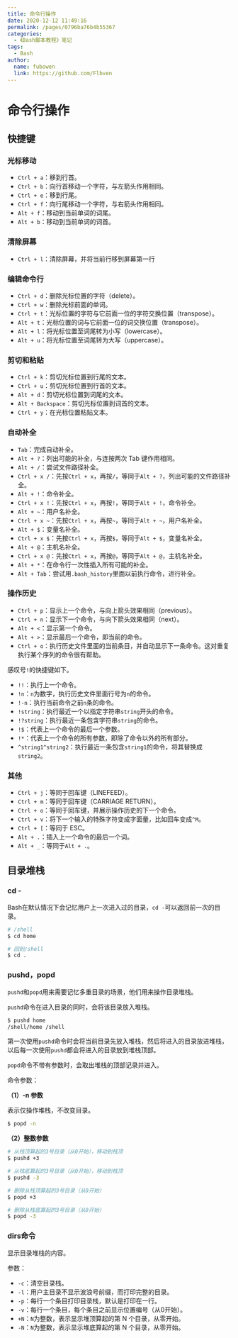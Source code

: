 ```yaml
---
title: 命令行操作
date: 2020-12-12 11:49:16
permalink: /pages/0796ba76b4b55367
categories:
  - 《Bash脚本教程》笔记
tags:
  - Bash
author:
  name: fubowen
  link: https://github.com/Flbven
---
```


# 命令行操作

## 快捷键

### 光标移动

- `Ctrl + a`：移到行首。
- `Ctrl + b`：向行首移动一个字符，与左箭头作用相同。
- `Ctrl + e`：移到行尾。
- `Ctrl + f`：向行尾移动一个字符，与右箭头作用相同。
- `Alt + f`：移动到当前单词的词尾。
- `Alt + b`：移动到当前单词的词首。

### 清除屏幕

- `Ctrl + l`：清除屏幕，并将当前行移到屏幕第一行

### 编辑命令行

- `Ctrl + d`：删除光标位置的字符（delete）。
- `Ctrl + w`：删除光标前面的单词。
- `Ctrl + t`：光标位置的字符与它前面一位的字符交换位置（transpose）。
- `Alt + t`：光标位置的词与它前面一位的词交换位置（transpose）。
- `Alt + l`：将光标位置至词尾转为小写（lowercase）。
- `Alt + u`：将光标位置至词尾转为大写（uppercase）。

### 剪切和粘贴

- `Ctrl + k`：剪切光标位置到行尾的文本。
- `Ctrl + u`：剪切光标位置到行首的文本。
- `Alt + d`：剪切光标位置到词尾的文本。
- `Alt + Backspace`：剪切光标位置到词首的文本。
- `Ctrl + y`：在光标位置粘贴文本。

### 自动补全

- `Tab`：完成自动补全。
- `Alt + ?`：列出可能的补全，与连按两次 Tab 键作用相同。
- `Alt + /`：尝试文件路径补全。
- `Ctrl + x /`：先按`Ctrl + x`，再按`/`，等同于`Alt + ?`，列出可能的文件路径补全。
- `Alt + !`：命令补全。
- `Ctrl + x !`：先按`Ctrl + x`，再按`!`，等同于`Alt + !`，命令补全。
- `Alt + ~`：用户名补全。
- `Ctrl + x ~`：先按`Ctrl + x`，再按`~`，等同于`Alt + ~`，用户名补全。
- `Alt + $`：变量名补全。
- `Ctrl + x $`：先按`Ctrl + x`，再按`$`，等同于`Alt + $`，变量名补全。
- `Alt + @`：主机名补全。
- `Ctrl + x @`：先按`Ctrl + x`，再按`@`，等同于`Alt + @`，主机名补全。
- `Alt + *`：在命令行一次性插入所有可能的补全。
- `Alt + Tab`：尝试用`.bash_history`里面以前执行命令，进行补全。

### 操作历史

- `Ctrl + p`：显示上一个命令，与向上箭头效果相同（previous）。
- `Ctrl + n`：显示下一个命令，与向下箭头效果相同（next）。
- `Alt + <`：显示第一个命令。
- `Alt + >`：显示最后一个命令，即当前的命令。
- `Ctrl + o`：执行历史文件里面的当前条目，并自动显示下一条命令。这对重复执行某个序列的命令很有帮助。

感叹号`!`的快捷键如下。

- `!!`：执行上一个命令。
- `!n`：`n`为数字，执行历史文件里面行号为`n`的命令。
- `!-n`：执行当前命令之前`n`条的命令。
- `!string`：执行最近一个以指定字符串`string`开头的命令。
- `!?string`：执行最近一条包含字符串`string`的命令。
- `!$`：代表上一个命令的最后一个参数。
- `!*`：代表上一个命令的所有参数，即除了命令以外的所有部分。
- `^string1^string2`：执行最近一条包含`string1`的命令，将其替换成`string2`。

### 其他

- `Ctrl + j`：等同于回车键（LINEFEED）。
- `Ctrl + m`：等同于回车键（CARRIAGE RETURN）。
- `Ctrl + o`：等同于回车键，并展示操作历史的下一个命令。
- `Ctrl + v`：将下一个输入的特殊字符变成字面量，比如回车变成`^M`。
- `Ctrl + [`：等同于 ESC。
- `Alt + .`：插入上一个命令的最后一个词。
- `Alt + _`：等同于`Alt + .`。



## 目录堆栈

### cd -

Bash在默认情况下会记忆用户上一次进入过的目录，`cd -`可以返回前一次的目录。

```bash
# /shell
$ cd home

# 回到/shell
$ cd .
```

### pushd，popd

`pushd`和`popd`用来需要记忆多重目录的场景，他们用来操作目录堆栈。

`pushd`命令在进入目录的同时，会将该目录放入堆栈。

```bash
$ pushd home
/shell/home /shell
```

第一次使用`pushd`命令时会将当前目录先放入堆栈，然后将进入的目录放进堆栈，以后每一次使用`pushd`都会将进入的目录放到堆栈顶部。

`popd`命令不带有参数时，会取出堆栈的顶部记录并进入。

命令参数：

**（1）-n 参数**

表示仅操作堆栈，不改变目录。

```bash
$ popd -n
```

**（2）整数参数**

```bash
# 从栈顶算起的3号目录（从0开始），移动到栈顶
$ pushd +3

# 从栈底算起的3号目录（从0开始），移动到栈顶
$ pushd -3

# 删除从栈顶算起的3号目录（从0开始）
$ popd +3

# 删除从栈底算起的3号目录（从0开始）
$ popd -3
```



### dirs命令

显示目录堆栈的内容。

参数：

- `-c`：清空目录栈。
- `-l`：用户主目录不显示波浪号前缀，而打印完整的目录。
- `-p`：每行一个条目打印目录栈，默认是打印在一行。
- `-v`：每行一个条目，每个条目之前显示位置编号（从0开始）。
- `+N`：`N`为整数，表示显示堆顶算起的第 N 个目录，从零开始。
- `-N`：`N`为整数，表示显示堆底算起的第 N 个目录，从零开始。

